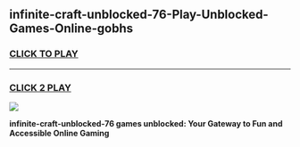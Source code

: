 
## infinite-craft-unblocked-76-Play-Unblocked-Games-Online-gobhs
<h3>
<a href="https://premium76.site?title=infinite-craft-unblocked-76&ref=25A">CLICK TO PLAY</a></h3>
<hr>

<h3>
<a href="https://premium76.site?title=infinite-craft-unblocked-76&ref=25A">CLICK 2 PLAY</a>
  
</h3>

<a href="https://premium76.site?title=infinite-craft-unblocked-76&ref=25A"><img src="https://clearcache.store/games.png"></a>


**infinite-craft-unblocked-76 games unblocked: Your Gateway to Fun and Accessible Online Gaming**
